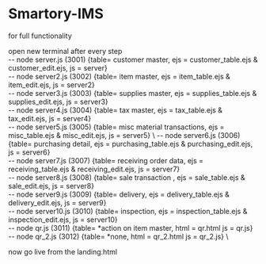 # Smartory-IMS

for full functionality 

open new terminal after every step \
-- node server.js (3001)             {table= customer master, ejs = customer_table.ejs & customer_edit.ejs, js = server} \
-- node server2.js (3002)            {table= item master, ejs = item_table.ejs & item_edit.ejs, js = server2} \
-- node server3.js (3003)            {table= supplies master, ejs = supplies_table.ejs & supplies_edit.ejs, js = server3} \
-- node server4.js (3004)            {table= tax master, ejs = tax_table.ejs & tax_edit.ejs, js = server4} \
-- node server5.js (3005)            {table= misc material transactions, ejs = misc_table.ejs & misc_edit.ejs, js = server5} \ 
-- node server6.js (3006)            {table= purchasing detail, ejs = purchasing_table.ejs & purchasing_edit.ejs, js = server6} \
-- node server7.js (3007)            {table= receiving order data, ejs = receiving_table.ejs & receiving_edit.ejs, js = server7} \
-- node server8.js (3008)            {table= sale transaction , ejs = sale_table.ejs & sale_edit.ejs, js = server8} \
-- node server9.js (3009)            {table= delivery, ejs = delivery_table.ejs & delivery_edit.ejs, js = server9} \
-- node server10.js (3010)           {table= inspection, ejs = inspection_table.ejs & inspection_edit.ejs, js = server10} \
-- node qr.js (3011)                 {table= *action on item master, html = qr.html js = qr.js} \
-- node qr_2.js (3012)               {table= *none, html = qr_2.html js = qr_2.js} \

now go live from the landing.html
